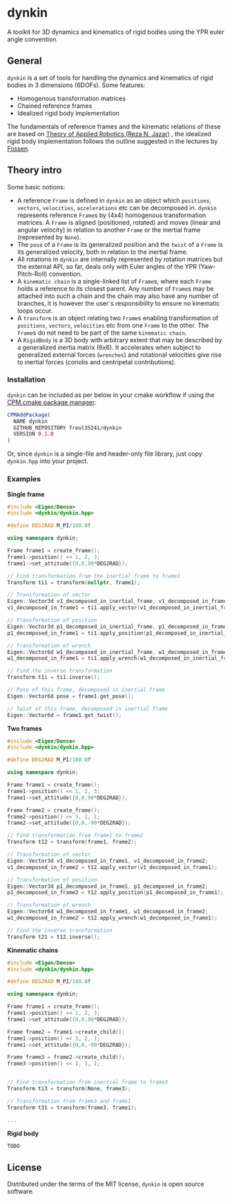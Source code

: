 # dynkin

A toolkit for 3D dynamics and kinematics of rigid bodies using the YPR euler angle convention.

## General

`dynkin` is a set of tools for handling the dynamics and kinematics of rigid bodies in 3 dimensions (6DOFs). Some features:

* Homogenous transformation matrices
* Chained reference frames
* Idealized rigid body implementation

The fundamentals of reference frames and the kinematic relations of these are based on [Theory of Applied Robotics (Reza N. Jazar)](https://link.springer.com/book/10.1007/978-0-387-68964-7) , the idealized rigid body implementation follows the outline suggested in the lectures by [Fossen](https://www.fossen.biz/wiley/ed2/Ch3.pdf).


## Theory intro

Some basic notions:

* A reference `Frame` is defined in `dynkin` as an object which `positions`, `vectors`, `velocities`, `accelerations` etc can be decomposed in. `dynkin` represents reference `Frame`s by (4x4) homogenous transformation matrices. A `Frame` is aligned (positioned, rotated) and moves (linear and angular velocity) in relation to another `Frame` or the inertial frame (represented by `None`).
* The `pose` of a `Frame` is its generalized position and the `twist` of a `Frame` is its generalized velocity, both in relation to the inertial frame.
* All rotations in `dynkin` are internally represented by rotation matrices but the external API, so far, deals only with Euler angles of the YPR (Yaw-Pitch-Roll) convention.
* A `kinematic chain` is a single-linked list of `Frame`s, where each `Frame` holds a reference to its closest parent. Any number of `Frame`s may be attached into such a chain and the chain may also have any number of branches, it is however the user´s responsibility to ensure no kinematic loops occur.
* A `transform` is an object relating two `Frame`s enabling transformation of `positions`, `vectors`, `velocities` etc from one `Frame` to the other. The `Frame`s do not need to be part of the same `kinematic chain`.
* A `RigidBody` is a 3D body with arbitrary extent that may be described by a generalized inertia matrix (6x6). It accelerates when subject to generalized external forces (`wrenches`) and rotational velocities give rise to inertial forces (coriolis and centripetal contributions).

### Installation

`dynkin` can be included as per below in your cmake workflow if using the [CPM.cmake package manager](https://github.com/TheLartians/CPM.cmake):

```cmake
CPMAddPackage(
  NAME dynkin
  GITHUB_REPOSITORY freol35241/dynkin
  VERSION 0.1.0
)
```

Or, since `dynkin` is a single-file and header-only file library, just copy ```dynkin.hpp``` into your project.

### Examples

**Single frame**

```c++
#include <Eigen/Dense>
#include <dynkin/dynkin.hpp>

#define DEG2RAD M_PI/180.0f

using namespace dynkin;

Frame frame1 = create_frame();
frame1->position() << 1, 2, 3;
frame1->set_attitude({0,0,90*DEG2RAD});

// Find transformation from the inertial frame to frame1
Transform ti1 = transform(nullptr, frame1);

// Transformation of vector
Eigen::Vector3d v1_decomposed_in_inertial_frame, v1_decomposed_in_frame1;
v1_decomposed_in_frame1 = ti1.apply_vector(v1_decomposed_in_inertial_frame);

// Transformation of position
Eigen::Vector3d p1_decomposed_in_inertial_frame, p1_decomposed_in_frame1;
p1_decomposed_in_frame1 = ti1.apply_position(p1_decomposed_in_inertial_frame);

// Transformation of wrench
Eigen::Vector6d w1_decomposed_in_inertial_frame, w1_decomposed_in_frame1;
w1_decomposed_in_frame1 = ti1.apply_wrench(w1_decomposed_in_inertial_frame);

// Find the inverse transformation
Transform t1i = ti1.inverse();

// Pose of this frame, decomposed in inertial frame
Eigen::Vector6d pose = frame1.get_pose();

// Twist of this frame, decomposed in inertial frame
Eigen::Vector6d = frame1.get_twist();
```

**Two frames**
```c++
#include <Eigen/Dense>
#include <dynkin/dynkin.hpp>

#define DEG2RAD M_PI/180.0f

using namespace dynkin;

Frame frame1 = create_frame();
frame1->position() << 1, 2, 3;
frame1->set_attitude({0,0,90*DEG2RAD});

Frame frame2 = create_frame();
frame2->position() << 3, 2, 1;
frame2->set_attitude({0,0,-90*DEG2RAD});

// Find transformation from frame1 to frame2
Transform t12 = transform(frame1, frame2);

// Transformation of vector
Eigen::Vector3d v1_decomposed_in_frame1, v1_decomposed_in_frame2;
v1_decomposed_in_frame2 = t12.apply_vector(v1_decomposed_in_frame1);

// Transformation of position
Eigen::Vector3d p1_decomposed_in_frame1, p1_decomposed_in_frame2;
p1_decomposed_in_frame2 = t12.apply_position(p1_decomposed_in_frame1);

// Transformation of wrench
Eigen::Vector6d w1_decomposed_in_frame1, w1_decomposed_in_frame2;
w1_decomposed_in_frame2 = t12.apply_wrench(w1_decomposed_in_frame1);

// Find the inverse transformation
Transform t21 = t12.inverse();
```

**Kinematic chains**
```c++
#include <Eigen/Dense>
#include <dynkin/dynkin.hpp>

#define DEG2RAD M_PI/180.0f

using namespace dynkin;

Frame frame1 = create_frame();
frame1->position() << 1, 2, 3;
frame1->set_attitude({0,0,90*DEG2RAD});

Frame frame2 = frame1->create_child();
frame1->position() << 3, 2, 1;
frame1->set_attitude({0,0,-90*DEG2RAD});

Frame frame3 = frame2->create_child();
frame3->position() << 1, 1, 1;


// Find transformation from inertial frame to frame3
Transform ti3 = transform(None, frame3);

// Transformation from frame3 and frame1
Transform t31 = transform(frame3, frame1);

...
```

**Rigid body**
```c++
TODO
```

## License

Distributed under the terms of the MIT license, `dynkin` is open source software.

